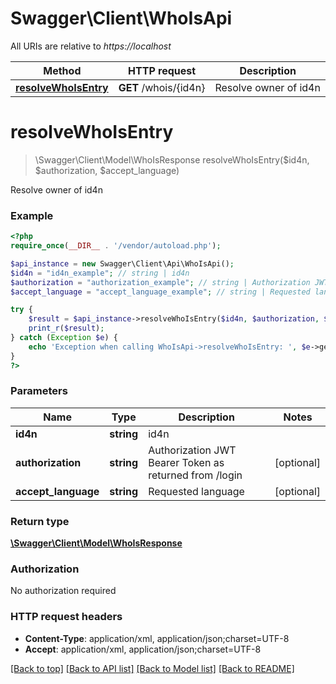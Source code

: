 # Swagger\Client\WhoIsApi

All URIs are relative to *https://localhost*

Method | HTTP request | Description
------------- | ------------- | -------------
[**resolveWhoIsEntry**](WhoIsApi.md#resolveWhoIsEntry) | **GET** /whois/{id4n} | Resolve owner of id4n


# **resolveWhoIsEntry**
> \Swagger\Client\Model\WhoIsResponse resolveWhoIsEntry($id4n, $authorization, $accept_language)

Resolve owner of id4n

### Example
```php
<?php
require_once(__DIR__ . '/vendor/autoload.php');

$api_instance = new Swagger\Client\Api\WhoIsApi();
$id4n = "id4n_example"; // string | id4n
$authorization = "authorization_example"; // string | Authorization JWT Bearer Token as returned from /login
$accept_language = "accept_language_example"; // string | Requested language

try {
    $result = $api_instance->resolveWhoIsEntry($id4n, $authorization, $accept_language);
    print_r($result);
} catch (Exception $e) {
    echo 'Exception when calling WhoIsApi->resolveWhoIsEntry: ', $e->getMessage(), PHP_EOL;
}
?>
```

### Parameters

Name | Type | Description  | Notes
------------- | ------------- | ------------- | -------------
 **id4n** | **string**| id4n |
 **authorization** | **string**| Authorization JWT Bearer Token as returned from /login | [optional]
 **accept_language** | **string**| Requested language | [optional]

### Return type

[**\Swagger\Client\Model\WhoIsResponse**](../Model/WhoIsResponse.md)

### Authorization

No authorization required

### HTTP request headers

 - **Content-Type**: application/xml, application/json;charset=UTF-8
 - **Accept**: application/xml, application/json;charset=UTF-8

[[Back to top]](#) [[Back to API list]](../../README.md#documentation-for-api-endpoints) [[Back to Model list]](../../README.md#documentation-for-models) [[Back to README]](../../README.md)


